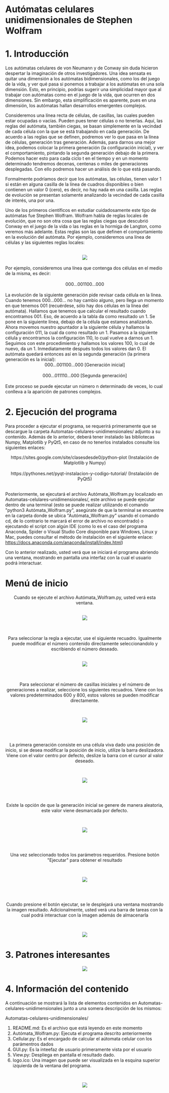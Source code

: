 # Autómatas celulares unidimensionales de Stephen Wolfram

# 1. Introducción

Los autómatas celulares de von Neumann y de Conway sin duda hicieron
despertar la imaginación de otros investigadores. Una idea sensata es quitar una
dimensión a los autómatas bidimensionales, como los del juego de la vida, y ver
qué pasa si ponemos a trabajar a los autómatas en una sola dimensión. Esto, en
principio, podrías sugerir una simplicidad mayor que al trabajar con autómatas
como en el juego de la vida, que ocurren en dos dimensiones. Sin embargo, esta
simplificación es aparente, pues en una dimensión, los autómatas hallan
desarrollos emergentes complejos.

Consideremos una línea recta de células, de casillas, las cuales pueden estar
ocupadas o vacías. Pueden pues tener células o no tenerlas. Aquí, las reglas del
autómata, también ciegas, se basan simplemente en la vecindad de cada célula
con la que se está trabajando en cada generación. De acuerdo a las reglas que se
definen, podremos ver lo que pasa en la línea de células, generación tras
generación. Además, para darnos una mejor idea, podemos colocar la primera
generación (la configuración inicial), y ver el comportamiento, pintando la segunda
generación debajo de la primera. Podemos hacer esto para cada ciclo t en el
tiempo y en un momento determinado tendremos decenas, centenas o miles de
generaciones desplegadas. Con ello podremos hacer un análisis de lo que está
pasando.

Formalmente podríamos decir que los autómatas, las células, tienen valor 1 si
están en alguna casilla de la línea de cuadros disponibles o bien contienen un
valor 0 (cero), es decir, no hay nada en una casilla. Las reglas de evolución se
presentan solamente analizando la vecindad de cada casilla de interés, una por
una.

Uno de los primeros científicos en estudiar cuidadosamente este tipo de
autómatas fue Stephen Wolfram. Wolfram habla de reglas locales de evolución, que no son otra cosa que las reglas
ciegas que descubrió Conway en el juego de la vida o las reglas en la hormiga de
Langton, como veremos más adelante. Estas reglas son las que definen el
comportamiento en la evolución del autómata. Por ejemplo, consideremos una
línea de células y las siguientes reglas locales:
<br /><br />
<div align="center">
    <img src="https://i.postimg.cc/Pqt3Lk1R/imagen-2022-03-04-225453.png"</img>
</div>
<br />
Por ejemplo, consideremos una línea que contenga dos células en el medio de la
misma, es decir:
<br /><br />
<div align="center">
    000...001100...000 
</div>
<br />
La evolución de la siguiente generación pide revisar cada célula en la línea.
Cuando tenemos 000…000… no hay cambio alguno, pero llega un momento en
que tenemos 001 (recuérdese, sólo hay dos células en la línea del autómata).
Hallamos que tenemos que calcular el resultado cuando encontramos 001. Eso,
de acuerdo a la tabla da como resultado un 1. Se pone en la siguiente línea,
debajo de la célula que estamos analizando. Ahora movemos nuestro apuntador a
la siguiente célula y hallamos la configuración 011, la cual da como resultado un 1.
Pasamos a la siguiente célula y encontramos la configuración 110, lo cual vuelve a
darnos un 1. Seguimos con este procedimiento y hallamos los valores 100, lo cual
de nuevo, da un 1. Inmediatamente después todos los valores dan 0. El autómata
quedará entonces así en la segunda generación (la primera generación es la
inicial):
<br />
<div align="center">
    000...001100...000 [Generación inicial]
</div>
<br />
<div align="center">
    000...011110...000 [Segunda generación]
</div>
<br />
Este proceso se puede ejecutar un número n determinado de veces, lo cual conlleva
a la aparición de patrones complejos.

# 2. Ejecución del programa

Para proceder a ejecutar el programa, se requerirá primeramente que se descargue la carpeta Automatas-celulares-unidimensionales/ adjunto a su contenido. Además de lo anterior, deberá tener instalado las bibliotecas Numpy, Matplotlib y PyQt5, en caso de no tenerlos instalados consulte los siguientes enlaces: 
<br />
<div align="center">
    https://sites.google.com/site/clasesdesde0/python-plot (Instalación de Matplotlib y Numpy)
</div>
<br />
<div align="center">
    https://pythones.net/pyqt-instalacion-y-codigo-tutorial/ (Instalación de PyQt5)
</div>
<br />

Posteriormente, se ejecutará el archivo Autómata_Wolfram.py localizado en Automatas-celulares-unidimensionales/, este archivo se puede ejecutar dentro de una terminal (esto se puede realizar utilizando el comando "python3 Autómata_Wolfram.py", asegúrate de que la terminal se encuentre en la carpeta donde se ubica "Autómata_Wolfram.py" usando el comando cd, de lo contrario te marcará el error de archivo no encontrado) o ejecutando el script con algún IDE (como lo es el caso del programa Anaconda, Spider o Visual Studio Core disponible para Windows, Linux y Mac, puedes consultar el método de instalación en el siguiente enlace: https://docs.anaconda.com/anaconda/install/index.html)

Con lo anterior realizado, usted verá que se iniciará el programa abriendo una ventana, mostrando en pantalla una interfaz con la cual el usuario podrá interactuar.

# Menú de inicio
<p align="center">
  Cuando se ejecute el archivo Autómata_Wolfram.py, usted verá esta ventana.
</p>
<br />
<div align="center">
    <img src="https://i.postimg.cc/Cx1ytDQ1/imagen-2022-03-04-231024.png"</img> 
</div>
<br /><br />
<p align="center">
  Para seleccionar la regla a ejecutar, use el siguiente recuadro. Igualmente puede modificar el número contenido directamente seleccionandolo y escribiendo el número deseado.
</p>
<br />
<div align="center">
    <img src="https://i.postimg.cc/KjRLw0Bf/imagen-2022-03-04-231345.png"</img> 
</div>
<br /><br />
<p align="center">
  Para seleccionar el número de casillas iniciales y el número de generaciones a realizar, seleccione los siguientes recuadros. Viene con los valores predeterminados 600 y 800, estos valores se pueden modificar directamente.
</p>
<br />
<p align="center">
  <img src="https://i.postimg.cc/jdqShMyn/imagen-2022-03-04-232013.png"</img>
</p>
<br /><br />
<p align="center">
  La primera generación consiste en una célula viva dado una posición de inicio, si se desea modificar la posición de inicio, utilize la barra deslizadora. Viene con el valor centro por defecto, deslize la barra con el cursor al valor deseado.
</p>
<br />
<p align="center">
  <img src="https://i.postimg.cc/fbD23SGs/imagen-2022-03-04-232247.png"</img>
</p>
<br /><br />
<p align="center">
  Existe la opción de que la generación inicial se genere de manera aleatoria, este valor viene desmarcada por defecto.
</p>
<br />
<p align="center">
  <img src="https://i.postimg.cc/SsrJy3Wq/imagen-2022-03-04-232747.png"</img>
</p>
<br /><br />
<p align="center">
  Una vez seleccionado todos los parámetros requeridos. Presione botón "Ejecutar" para obtener el resultado
</p>
<br />
<p align="center">
  <img src="hhttps://i.postimg.cc/2yXzXDfc/imagen-2022-03-04-234642.png"</img>
</p>
<br /><br />
<p align="center">
 Cuando presione el botón ejecutar, se le desplejará una ventana mostrando la imagen resultado. Adicionalmente, usted verá una barra de tareas con la cual podrá interactuar con la imagen además de almacenarla
</p>
<br />
<p align="center">
  <img src="https://i.postimg.cc/43hBYbdm/imagen-2022-03-04-234938.png"</img>
</p>

# 3. Patrones interesantes 

<p align="center">
  <img src="https://i.postimg.cc/fRcZnX7Q/imagen-2022-03-04-233010.png"</img>
</p>

# 4. Información del contenido

A continuación se mostrará la lista de elementos contenidos en Automatas-celulares-unidimensionales junto a una somera descripción de los mismos:

Automatas-celulares-unidimensionales/

1. README.md: Es el archivo que está leyendo en este momento
2. Autómata_Wolfram.py: Ejecuta el programa descrito anteriormente
3. Cellular.py: Es el encargado de calcular el aútomata celular con los parámentros dados
4. GUI.py: Es la inteefaz de usuario primeramente vista por el usuario
5. View.py: Despliega en pantalla el resultado dado.
6. logo.ico: Una imagen que puede ser visualizada en la esquina superior izquierda de la ventana del programa.
<br />
<p align="center">
  <img src="https://i.postimg.cc/90b8YmZS/imagen-2022-03-04-233527.png"</img>
</p>
